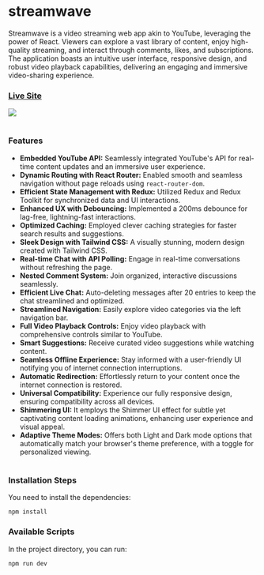 # streamwave
Streamwave is a video streaming web app akin to YouTube, leveraging the power of React.  Viewers can explore a vast library of content, enjoy high-quality streaming, and interact through comments, likes, and subscriptions. The application boasts an intuitive user interface, responsive design, and robust video playback capabilities, delivering an engaging and immersive video-sharing experience.

### [Live Site](https://streamwave-sk.vercel.app/)

<img src="https://github.com/user-attachments/assets/b91ebfb9-7dd5-4890-87eb-2e580d134ef1" />

#

### Features
- **Embedded YouTube API:** Seamlessly integrated YouTube's API for real-time content updates and an immersive user experience.
- **Dynamic Routing with React Router:** Enabled smooth and seamless navigation without page reloads using `react-router-dom`.
- **Efficient State Management with Redux:** Utilized Redux and Redux Toolkit for synchronized data and UI interactions.
- **Enhanced UX with Debouncing:** Implemented a 200ms debounce for lag-free, lightning-fast interactions.
- **Optimized Caching:** Employed clever caching strategies for faster search results and suggestions.
- **Sleek Design with Tailwind CSS:** A visually stunning, modern design created with Tailwind CSS.
- **Real-time Chat with API Polling:** Engage in real-time conversations without refreshing the page.
- **Nested Comment System:** Join organized, interactive discussions seamlessly.
- **Efficient Live Chat:** Auto-deleting messages after 20 entries to keep the chat streamlined and optimized.
- **Streamlined Navigation:** Easily explore video categories via the left navigation bar.
- **Full Video Playback Controls:** Enjoy video playback with comprehensive controls similar to YouTube.
- **Smart Suggestions:** Receive curated video suggestions while watching content.
- **Seamless Offline Experience:** Stay informed with a user-friendly UI notifying you of internet connection interruptions.
- **Automatic Redirection:** Effortlessly return to your content once the internet connection is restored.
- **Universal Compatibility:** Experience our fully responsive design, ensuring compatibility across all devices.
- **Shimmering UI:** It employs the Shimmer UI effect for subtle yet captivating content loading animations, enhancing user experience and visual appeal.
- **Adaptive Theme Modes:** Offers both Light and Dark mode options that automatically match your browser's theme preference, with a toggle for personalized viewing.

#

### Installation Steps

You need to install the dependencies:

```
npm install
```

### Available Scripts

In the project directory, you can run:

```
npm run dev
```
